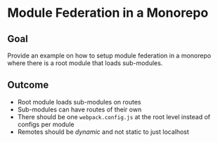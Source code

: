 # Module Federation in a Monorepo

## Goal

Provide an example on how to setup module federation in a monorepo where there is a root module that loads sub-modules.

## Outcome

- Root module loads sub-modules on routes
- Sub-modules can have routes of their own
- There should be one `webpack.config.js` at the root level instead of configs per module
- Remotes should be _dynamic_ and not static to just localhost
